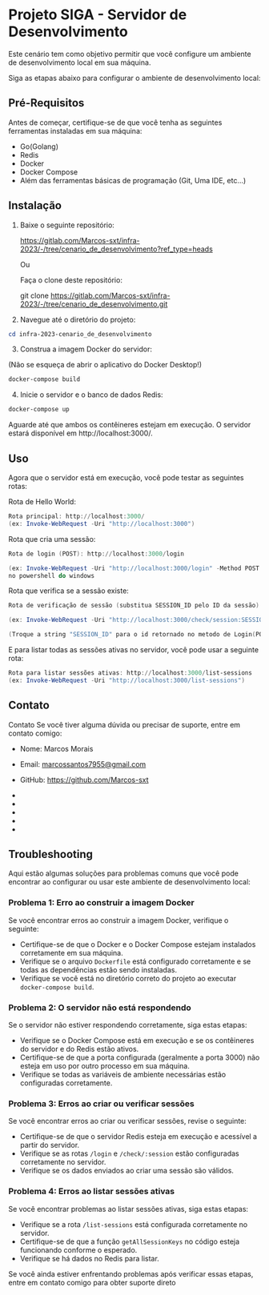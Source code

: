 # Projeto SIGA - Servidor de Desenvolvimento

Este cenário tem como objetivo permitir que você configure um ambiente de desenvolvimento local em sua máquina. 

Siga as etapas abaixo para configurar o ambiente de desenvolvimento local:


## Pré-Requisitos

Antes de começar, certifique-se de que você tenha as seguintes ferramentas instaladas em sua máquina:

- Go(Golang)
- Redis
- Docker
- Docker Compose
- Além das ferramentas básicas de programação (Git, Uma IDE, etc...)

## Instalação

1. Baixe o seguinte repositório:

      https://gitlab.com/Marcos-sxt/infra-2023/-/tree/cenario_de_desenvolvimento?ref_type=heads

   Ou

   Faça o clone deste repositório:

      git clone https://gitlab.com/Marcos-sxt/infra-2023/-/tree/cenario_de_desenvolvimento.git


2. Navegue até o diretório do projeto:

```powershell
cd infra-2023-cenario_de_desenvolvimento
```

3. Construa a imagem Docker do servidor:

(Não se esqueça de abrir o aplicativo do Docker Desktop!)

```powershell
docker-compose build
```

4. Inicie o servidor e o banco de dados Redis:

```powershell
docker-compose up
```
 
 Aguarde até que ambos os contêineres estejam em execução. O servidor estará disponível em http://localhost:3000/.

## Uso

Agora que o servidor está em execução, você pode testar as seguintes rotas:

Rota de Hello World:

```powershell
Rota principal: http://localhost:3000/
(ex: Invoke-WebRequest -Uri "http://localhost:3000")
```

Rota que cria uma sessão:

```powershell
Rota de login (POST): http://localhost:3000/login

(ex: Invoke-WebRequest -Uri "http://localhost:3000/login" -Method POST -Body "username=admin&password=123456")
no powershell do windows
```

Rota que verifica se a sessão existe:

```powershell
Rota de verificação de sessão (substitua SESSION_ID pelo ID da sessão): http://localhost:3000/check/SESSION_ID

(ex: Invoke-WebRequest -Uri "http://localhost:3000/check/session:SESSION_ID")

(Troque a string "SESSION_ID" para o id retornado no metodo de Login(POST))
```

E para listar todas as sessões ativas no servidor, você pode usar a seguinte rota:

```powershell
Rota para listar sessões ativas: http://localhost:3000/list-sessions
(ex: Invoke-WebRequest -Uri "http://localhost:3000/list-sessions")
```

## Contato

Contato
Se você tiver alguma dúvida ou precisar de suporte, entre em contato comigo:

- Nome: Marcos Morais
- Email: marcossantos7955@gmail.com
- GitHub: https://github.com/Marcos-sxt


- 
- 
- 
- 
- 

## Troubleshooting

Aqui estão algumas soluções para problemas comuns que você pode encontrar ao configurar ou usar este ambiente de desenvolvimento local:

### Problema 1: Erro ao construir a imagem Docker

Se você encontrar erros ao construir a imagem Docker, verifique o seguinte:

- Certifique-se de que o Docker e o Docker Compose estejam instalados corretamente em sua máquina.
- Verifique se o arquivo `Dockerfile` está configurado corretamente e se todas as dependências estão sendo instaladas.
- Verifique se você está no diretório correto do projeto ao executar `docker-compose build`.

### Problema 2: O servidor não está respondendo

Se o servidor não estiver respondendo corretamente, siga estas etapas:

- Verifique se o Docker Compose está em execução e se os contêineres do servidor e do Redis estão ativos.
- Certifique-se de que a porta configurada (geralmente a porta 3000) não esteja em uso por outro processo em sua máquina.
- Verifique se todas as variáveis de ambiente necessárias estão configuradas corretamente.

### Problema 3: Erros ao criar ou verificar sessões

Se você encontrar erros ao criar ou verificar sessões, revise o seguinte:

- Certifique-se de que o servidor Redis esteja em execução e acessível a partir do servidor.
- Verifique se as rotas `/login` e `/check/:session` estão configuradas corretamente no servidor.
- Verifique se os dados enviados ao criar uma sessão são válidos.

### Problema 4: Erros ao listar sessões ativas

Se você encontrar problemas ao listar sessões ativas, siga estas etapas:

- Verifique se a rota `/list-sessions` está configurada corretamente no servidor.
- Certifique-se de que a função `getAllSessionKeys` no código esteja funcionando conforme o esperado.
- Verifique se há dados no Redis para listar.

Se você ainda estiver enfrentando problemas após verificar essas etapas, entre em contato comigo para obter suporte direto
